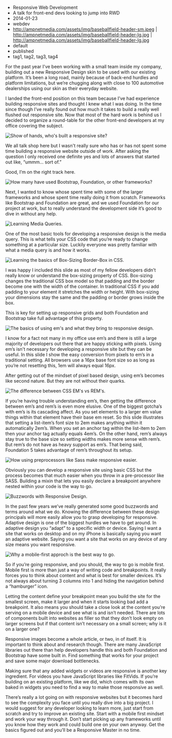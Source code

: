 * Responsive Web Development 
* A talk for front-end devs looking to jump into RWD
* 2014-01-23
* webdev
* http://ampnetmedia.com/assets/img/baseballfield-header-sm.jpeg | http://ampnetmedia.com/assets/img/baseballfield-header-lg.jpg | http://ampnetmedia.com/assets/img/baseballfield-header-lg.jpg
* default
* published
* tag1, tag2, tag3, tag4

For the past year I've been working with a small team inside my company, building out a new Responsive Design skin to be used with our existing platform. It’s been a long road, mainly because of back-end hurdles and platform limitations, but we’re chugging along with close to 100 automotive dealerships using our skin as their everyday website.

I landed the front-end position on this team because I’ve had experience building responsive sites and thought I knew what I was doing. In the time since though I’ve really found out how much it takes to build a really well flushed out responsive site. Now that most of the hard work is behind us I decided to organize a round-table for the other front-end developers at my office covering the subject.

![Show of hands, who's built a responsive site?](https://dl.dropboxusercontent.com/u/65131811/Responsive-Web-Design-Roundtable-1.jpg)

We all talk shop here but I wasn't really sure who has or has not spent some time building a responsive website outside of work. After asking the question I only received one definite yes and lots of answers that started out like, “ummm… sort of.”

Good, I’m on the right track here.

![How many have used Bootstrap, Foundation, or other frameworks?](https://dl.dropboxusercontent.com/u/65131811/Responsive-Web-Design-Roundtable-2.jpg)

Next, I wanted to know whose spent time with some of the larger frameworks and whose spent time really doing it from scratch. Frameworks like Bootstrap and Foundation are great, and we used Foundation for our project at work, but to really understand the development side it’s good to dive in without any help.

![Learning Media Queries.](https://dl.dropboxusercontent.com/u/65131811/Responsive-Web-Design-Roundtable-3.jpg)

One of the most basic tools for developing a responsive design is the media query. This is what tells your CSS code that you’re ready to change something at a particular size. Luckily everyone was pretty familiar with what a media query is and how it works.

![Learning the basics of Box-Sizing Border-Box in CSS.](https://dl.dropboxusercontent.com/u/65131811/Responsive-Web-Design-Roundtable-4.jpg)

I was happy I included this slide as most of my fellow developers didn’t really know or understand the box-sizing property of CSS. Box-sizing changes the traditional CSS box model so that padding and the border become one with the width of the container. In traditional CSS if you add padding to your element it stretches the width or height. With box-sizing your dimensions stay the same and the padding or border grows inside the box.

This is key for setting up responsive grids and both Foundation and Bootstrap take full advantage of this property.

![The basics of using em's and what they bring to responsive design.](https://dl.dropboxusercontent.com/u/65131811/Responsive-Web-Design-Roundtable-5.jpg)

I know for a fact not many in my office use em’s and there is still a large majority of developers out there that are happy sticking with pixels. Using em’s isn't necessary for developing a responsive site but they can be useful. In this slide I show the easy conversion from pixels to em’s in a traditional setting. All browsers use a 16px base font size so as long as you’re not resetting this, 1em will always equal 16px.

After getting out of the mindset of pixel based design, using em’s becomes like second nature. But they are not without their quarks.

![The difference between CSS EM's vs REM's.](https://dl.dropboxusercontent.com/u/65131811/Responsive-Web-Design-Roundtable-6.jpg)

If you’re having trouble understanding em’s, then getting the difference between em’s and rem’s is even more elusive. One of the biggest gotcha’s with em’s is its cascading affect. As you set elements to a larger em value things within that element have their base em reset. So this slide illustrates that setting a list-item’s font size to 2em makes anything within it automatically 2em’s. When you set an anchor tag within the list-item to 2em then your anchor tag actually equals 4em’s. On the other hand, rem’s always stay true to the base size so setting widths makes more sense with rem’s. But rem’s do not have as heavy support as em’s. That being said, Foundation 5 takes advantage of rem’s throughout its setup.

![How using preprocessors like Sass make responsive easier.](https://dl.dropboxusercontent.com/u/65131811/Responsive-Web-Design-Roundtable-7.jpg)

Obviously you can develop a responsive site using basic CSS but the process becomes that much easier when you throw in a pre-processor like SASS. Building a mixin that lets you easily declare a breakpoint anywhere nested within your code is the way to go.

![Buzzwords with Responsive Design.](https://dl.dropboxusercontent.com/u/65131811/Responsive-Web-Design-Roundtable-8.jpg)

In the past few years we’ve really generated some good buzzwords and terms around what we do. Knowing the difference between these design principals will more easily allow you to grasp developing for responsive. Adaptive design is one of the biggest hurdles we have to get around. In adaptive design you “adapt” to a specific width or device. Saying I want a site that works on desktop and on my iPhone is basically saying you want an adaptive website. Saying you want a site that works on any device of any size means you want responsive.

![Why a mobile-first approch is the best way to go.](https://dl.dropboxusercontent.com/u/65131811/Responsive-Web-Design-Roundtable-9.jpg)

So if you’re going responsive, and you should, the way to go is mobile first. Mobile first is more than just a way of writing code and breakpoints. It really forces you to think about content and what is best for smaller devices. It’s not always about turning 3 columns into 1 and hiding the navigation behind a “hamburger” icon.

Letting the content define your breakpoint mean you build the site for the smallest screen, make it larger and when it starts looking bad add a breakpoint. It also means you should take a close look at the content you’re serving on a mobile device and see what is and isn’t needed. There are lots of components built into websites as filler so that they don’t look empty on larger screens but if that content isn’t necessary on a small screen; why is it on a larger one?

Responsive images become a whole article, or two, in of itself. It is important to think about and research though. There are many JavaScript libraries out there than help developers handle this and both Foundation and Bootstrap have some built in. Find something that works for your project and save some major download bottlenecks.

Making sure that any added widgets or videos are responsive is another key ingredient. For videos you have JavaScript libraries like FitVids. If you’re building on an existing platform, like we did, which comes with its own baked in widgets you need to find a way to make those responsive as well.

There’s really a lot going on with responsive websites but it becomes hard to see the complexity you face until you really dive into a big project. I would suggest for any developer looking to learn more, just start from scratch and try to improve an existing site. Start with a mobile first mindset and work your way through it. Don’t start picking up any frameworks until you know how they work and could build one on your own anyway. Get the basics figured out and you’ll be a Responsive Master in no time.